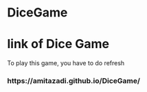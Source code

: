 # DiceGame

<h1>link of Dice Game</h1>

<p>To play this game, you have to do refresh</p>

<h3>https://amitazadi.github.io/DiceGame/</h3>

